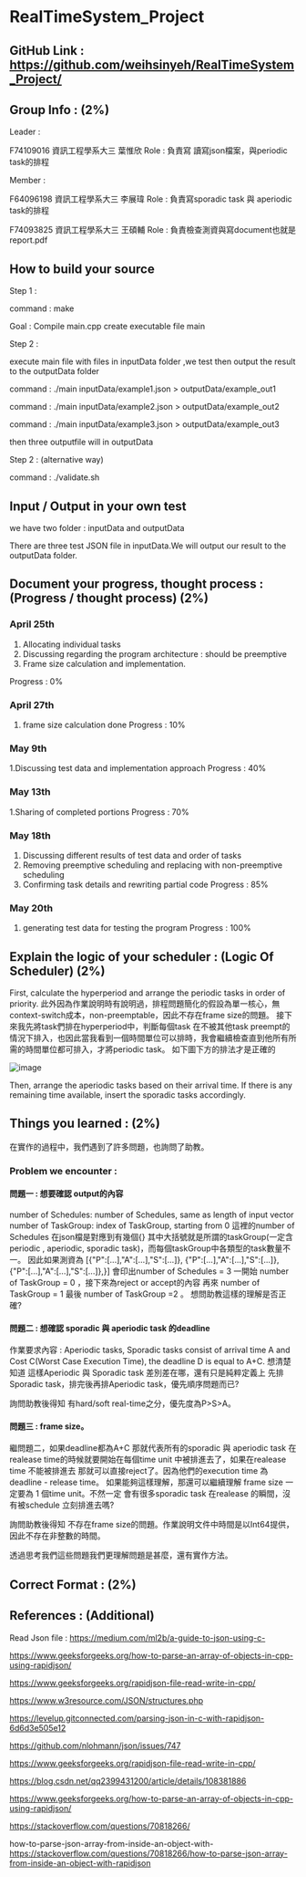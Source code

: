 # RealTimeSystem_Project

## GitHub Link : https://github.com/weihsinyeh/RealTimeSystem_Project/

## Group Info : (2%)

Leader : 

F74109016 資訊工程學系大三 葉惟欣     Role : 負責寫 讀寫json檔案，與periodic task的排程 

Member : 

F64096198 資訊工程學系大三 李展瑋     Role : 負責寫sporadic task 與 aperiodic task的排程

F74093825 資訊工程學系大三 王碩輔     Role : 負責檢查測資與寫document也就是report.pdf 


## How to build your source 

Step 1 :

command : make

Goal : Compile main.cpp create executable file main

Step 2 :

execute main file with files in inputData folder ,we test then output the result to the outputData folder

command : ./main inputData/example1.json > outputData/example_out1

command : ./main inputData/example2.json > outputData/example_out2

command : ./main inputData/example3.json > outputData/example_out3

then three outputfile will in outputData 

Step 2 : (alternative way)

command : ./validate.sh

## Input / Output in your own test
we have two folder : inputData and outputData

There are three test JSON file in inputData.We will output our result to the outputData folder.

## Document your progress, thought process : (Progress / thought process) (2%)
### April 25th
1. Allocating individual tasks 
2. Discussing regarding the program architecture : should be preemptive
3. Frame size calculation and implementation.

Progress : 0%

### April 27th
1. frame size calculation done 
Progress : 10%

### May 9th
1.Discussing test data and implementation approach
Progress : 40%

### May 13th
1.Sharing of completed portions
Progress : 70%

### May 18th
1. Discussing different results of test data and order of tasks
2. Removing preemptive scheduling and replacing with non-preemptive scheduling
3. Confirming task details and rewriting partial code
Progress : 85%

### May 20th
1. generating test data for testing the program
Progress : 100%
## Explain the logic of your scheduler : (Logic Of Scheduler) (2%)
First, calculate the hyperperiod and arrange the periodic tasks in order of priority. 
此外因為作業說明時有說明過，排程問題簡化的假設為單一核心，無context-switch成本，non-preemptable，因此不存在frame size的問題。
接下來我先將task們排在hyperperiod中，判斷每個task 在不被其他task preempt的情況下排入，也因此當我看到一個時間單位可以排時，我會繼續檢查直到他所有所需的時間單位都可排入，才將periodic task。
如下圖下方的排法才是正確的

![image](https://github.com/weihsinyeh/RealTimeSystem_Project/assets/90430653/124a2397-f3fa-4dd3-b7a9-367150f77631)

Then, arrange the aperiodic tasks based on their arrival time. If there is any remaining time available, insert the sporadic tasks accordingly.
## Things you learned : (2%)
在實作的過程中，我們遇到了許多問題，也詢問了助教。
### Problem we encounter :
#### **問題一 : 想要確認 output的內容**
number of Schedules: number of Schedules, same as length of input vector
number of TaskGroup: index of TaskGroup, starting from 0
這裡的number of Schedules 在json檔是對應到有幾個{} 其中大括號就是所謂的taskGroup(一定含periodic , aperiodic, sporadic task)，而每個taskGroup中各類型的task數量不一。
因此如果測資為 [{"P":[...],"A":[...],"S":[...]},
               {"P":[...],"A":[...],"S":[...]},
               {"P":[...],"A":[...],"S":[...]},}]
會印出number of Schedules = 3
一開始 number of TaskGroup = 0 ，接下來為reject or accept的內容
再來 number of TaskGroup = 1 最後 number of TaskGroup =2 。
想問助教這樣的理解是否正確?

#### **問題二 : 想確認 sporadic 與 aperiodic task 的deadline**
作業要求內容 : 
Aperiodic tasks, Sporadic tasks consist of arrival time A and Cost 
C(Worst Case Execution Time), the deadline D is equal to A+C. 
想清楚知道 這樣Aperiodic 與 Sporadic task 差別差在哪，還有只是純粹定義上
先排Sporadic task，排完後再排Aperiodic task，優先順序問題而已?

詢問助教後得知 有hard/soft real-time之分，優先度為P>S>A。
#### **問題三 : frame size。**
繼問題二，如果deadline都為A+C 那就代表所有的sporadic 與 aperiodic task 在
realease time的時候就要開始在每個time unit 中被排進去了，如果在realease 
time 不能被排進去 那就可以直接reject了。因為他們的execution time 為
deadline - release time。 
如果能夠這樣理解，那還可以繼續理解 frame size 一定要為 1 個time unit。不然一定
會有很多sporadic task 在realease 的瞬間，沒有被schedule 立刻排進去嗎?


詢問助教後得知 不存在frame size的問題。作業說明文件中時間是以Int64提供，因此不存在非整數的時間。


透過思考我們這些問題我們更理解問題是甚麼，還有實作方法。

## Correct Format : (2%)

## References : (Additional)
Read Json file : https://medium.com/ml2b/a-guide-to-json-using-c-

https://www.geeksforgeeks.org/how-to-parse-an-array-of-objects-in-cpp-using-rapidjson/

https://www.geeksforgeeks.org/rapidjson-file-read-write-in-cpp/

https://www.w3resource.com/JSON/structures.php

https://levelup.gitconnected.com/parsing-json-in-c-with-rapidjson-6d6d3e505e12

https://github.com/nlohmann/json/issues/747

https://www.geeksforgeeks.org/rapidjson-file-read-write-in-cpp/

https://blog.csdn.net/qq2399431200/article/details/108381886

https://www.geeksforgeeks.org/how-to-parse-an-array-of-objects-in-cpp-using-rapidjson/

https://stackoverflow.com/questions/70818266/

how-to-parse-json-array-from-inside-an-object-with-
https://stackoverflow.com/questions/70818266/how-to-parse-json-array-from-inside-an-object-with-rapidjson
